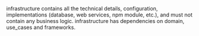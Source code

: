 infrastructure contains all the technical details, configuration, implementations (database, web services, npm module, etc.), and must not contain any business logic. infrastructure has dependencies on domain, use_cases and frameworks.
